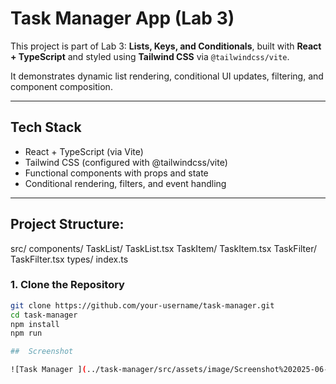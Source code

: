 # Task Manager App (Lab 3)

This project is part of Lab 3: **Lists, Keys, and Conditionals**, built with **React + TypeScript** and styled using **Tailwind CSS** via `@tailwindcss/vite`.

It demonstrates dynamic list rendering, conditional UI updates, filtering, and component composition.

---

##  Tech Stack

- React + TypeScript (via Vite)
- Tailwind CSS (configured with @tailwindcss/vite)
- Functional components with props and state
- Conditional rendering, filters, and event handling

---

## Project Structure: 

src/
  components/
    TaskList/
      TaskList.tsx
    TaskItem/
      TaskItem.tsx
    TaskFilter/
      TaskFilter.tsx
  types/
    index.ts

### 1. Clone the Repository

```bash
git clone https://github.com/your-username/task-manager.git
cd task-manager
npm install
npm run 

##  Screenshot

![Task Manager ](../task-manager/src/assets/image/Screenshot%202025-06-25%20165148.png)

